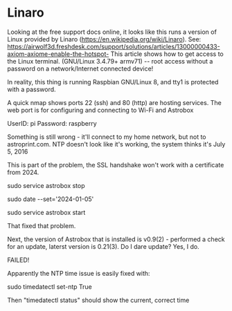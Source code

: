 # Linaro

Looking at the free support docs online, it looks like this runs a version of Linux provided by Linaro (https://en.wikipedia.org/wiki/Linaro). See: https://airwolf3d.freshdesk.com/support/solutions/articles/13000000433-axiom-axiome-enable-the-hotspot- This article shows how to get access to the Linux terminal. (GNU/Linux 3.4.79+ armv71) -- root access without a password on a network/Internet connected device!

In reality, this thing is running Raspbian GNU/Linux 8, and tty1 is protected with a password.

A quick nmap shows ports 22 (ssh) and 80 (http) are hosting services. The web port is for configuring and connecting to Wi-Fi and Astrobox

UserID: pi
Password: raspberry

Something is still wrong - it'll connect to my home network, but not to astroprint.com. NTP doesn't look like it's working, the system thinks it's July 5, 2016

This is part of the problem, the SSL handshake won't work with a certificate from 2024.

sudo service astrobox stop

sudo date --set='2024-01-05'

sudo service astrobox start

That fixed that problem.

Next, the version of Astrobox that is installed is v0.9(2) - performed a check for an update, laterst version is 0.21(3). Do I dare update? Yes, I do.

FAILED!

Apparently the NTP time issue is easily fixed with: 

sudo timedatectl set-ntp True

Then "timedatectl status" should show the current, correct time
